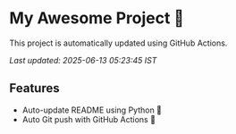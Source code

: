 # My Awesome Project 🚀

This project is automatically updated using GitHub Actions.

_Last updated: 2025-06-13 05:23:45 IST_

## Features
- Auto-update README using Python 🐍
- Auto Git push with GitHub Actions 🤖
